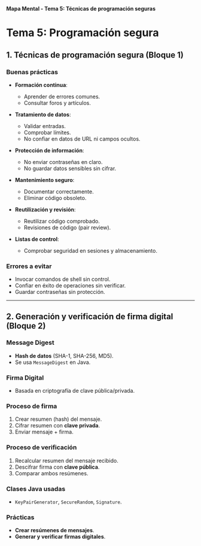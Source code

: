 **Mapa Mental - Tema 5: Técnicas de programación seguras**

# Tema 5: Programación segura

## 1. Técnicas de programación segura (Bloque 1)

### Buenas prácticas

- **Formación continua**:
    - Aprender de errores comunes.
    - Consultar foros y artículos.

- **Tratamiento de datos**:
    - Validar entradas.
    - Comprobar límites.
    - No confiar en datos de URL ni campos ocultos.

- **Protección de información**:
    - No enviar contraseñas en claro.
    - No guardar datos sensibles sin cifrar.

- **Mantenimiento seguro**:
    - Documentar correctamente.
    - Eliminar código obsoleto.

- **Reutilización y revisión**:
    - Reutilizar código comprobado.
    - Revisiones de código (pair review).

- **Listas de control**:
    - Comprobar seguridad en sesiones y almacenamiento.

### Errores a evitar

- Invocar comandos de shell sin control.
- Confiar en éxito de operaciones sin verificar.
- Guardar contraseñas sin protección.

---

## 2. Generación y verificación de firma digital (Bloque 2)

### Message Digest

- **Hash de datos** (SHA-1, SHA-256, MD5).
- Se usa `MessageDigest` en Java.

### Firma Digital

- Basada en criptografía de clave pública/privada.

### Proceso de firma

1. Crear resumen (hash) del mensaje.
2. Cifrar resumen con **clave privada**.
3. Enviar mensaje + firma.

### Proceso de verificación

1. Recalcular resumen del mensaje recibido.
2. Descifrar firma con **clave pública**.
3. Comparar ambos resúmenes.

### Clases Java usadas

- `KeyPairGenerator`, `SecureRandom`, `Signature`.

### Prácticas

- **Crear resúmenes de mensajes**.
- **Generar y verificar firmas digitales**.
